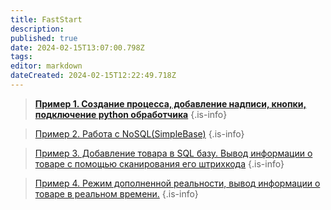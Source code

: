 ```yaml
---
title: FastStart
description: 
published: true
date: 2024-02-15T13:07:00.798Z
tags: 
editor: markdown
dateCreated: 2024-02-15T12:22:49.718Z
---
```


> **[Пример 1. Создание процесса, добавление надписи, кнопки, подключение python обработчика](/Documentation/FastStart/example№1)**
{.is-info}

> [Пример 2. Работа с NoSQL(SimpleBase)](/Documentation/FastStart/example№2)
{.is-info}

> [Пример 3. Добавление товара в SQL базу. Вывод информации о товаре с помощью сканирования его штрихкода](/Documentation/FastStart/example№3)
{.is-info}

>[Пример 4. Режим дополненной реальности, вывод информации о товаре в реальном времени.](/Documentation/FastStart/example№4)
{.is-info}